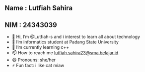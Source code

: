 Name : Lutfiah Sahira
---
NIM : 24343039
---
- 👋 Hi, I’m @Lutfiah-s and i interest to learn all about technology
- 👀 I’m informatics student at Padang State University
- 🌱 I’m currently learning c++
- 📫 How to reach me lutfiah.sahira23@sma.belajar.id
- 😄 Pronouns: she/her
- ⚡ Fun fact: i like cat miaw

<!---
Lutfiah-s/Lutfiah-s is a ✨ special ✨ repository because its `README.md` (this file) appears on your GitHub profile.
You can click the Preview link to take a look at your changes.
--->
